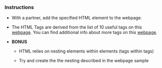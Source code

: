 ### Instructions

* With a partner, add the specified HTML element to the webpage.

* The HTML Tags are derived from the list of 10 useful tags on this [webpage](https://www.codebrainer.com/blog/top-10-html-tags).  You can find additional info about more tags on this [webpage](https://www.w3schools.com/tags/default.asp).

* **BONUS**

  * HTML relies on nesting elements within elements (tags within tags)

  * Try and create the the nesting described in the webpage sample
